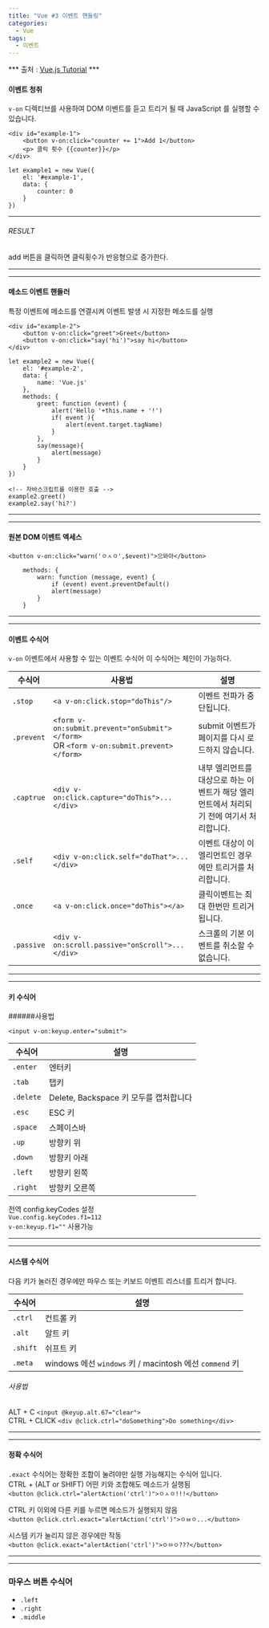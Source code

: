 ```yaml
---
title: "Vue #3 이벤트 핸들링"
categories:
  - Vue
tags:
  - 이벤트
---
```


*** 출처 : [Vue.js Tutorial](https://kr.vuejs.org/v2/guide/list.html) ***

#### 이벤트 청취

``v-on`` 디렉티브를 사용하여 DOM 이벤트를 듣고 트리거 될 때 JavaScript 를 실행할 수 있습니다.

```vue
<div id="example-1">
    <button v-on:click="counter += 1">Add 1</button>
    <p> 클릭 횟수 {{counter}}</p>
</div>
```

```vue
let example1 = new Vue({
    el: '#example-1',
    data: {
        counter: 0
    }
})
```

---

###### RESULT <br>

 add 버튼을 클릭하면 클릭횟수가 반응형으로 증가한다.
 
---
---

#### 메소드 이벤트 핸들러

특정 이벤트에 메소드를 연결시켜 이벤트 발생 시 지정한 메소드를 실행

```vue
<div id="example-2">
    <button v-on:click="greet">Greet</button>
    <button v-on:click="say('hi')">say hi</button>
</div>
```

```vue
let example2 = new Vue({
    el: '#example-2',
    data: {
        name: 'Vue.js'
    },
    methods: {
        greet: function (event) {
            alert('Hello '+this.name + '!')
            if( event ){
                alert(event.target.tagName)
            }
        },
        say(message){
            alert(message)
        }
    }
})

<!-- 자바스크립트를 이용한 호출 -->
example2.greet()
example2.say('hi?')

```

---
---

#### 원본 DOM 이벤트 엑세스

```vue
<button v-on:click="warn('ㅇㅅㅇ',$event)">으와아</button>
```

```vue
    methods: {
        warn: function (message, event) {
            if (event) event.preventDefault()
            alert(message)
        }
    }
```

---
---

#### 이벤트 수식어

`v-on` 이벤트에서 사용할 수 있는 이벤트 수식어
이 수식어는 체인이 가능하다.

수식어 | 사용법 | 설명
---|---| ---
`.stop`| `<a v-on:click.stop="doThis"/>` | 이벤트 전파가 중단됩니다.
`.prevent` | `<form v-on:submit.prevent="onSubmit"></form>`<br> OR `<form v-on:submit.prevent></form>` | submit 이벤트가 페이지를 다시 로드하지 않습니다.
`.captrue`|`<div v-on:click.capture="doThis">...</div>`| 내부 엘리먼트를 대상으로 하는 이벤트가 해당 엘리먼트에서 처리되기 전에 여기서 처리합니다.
`.self`|`<div v-on:click.self="doThat">...</div>`| 이벤트 대상이 이 엘리먼트인 경우에만 트리거를 처리합니다.
`.once`|`<a v-on:click.once="doThis"></a>`|클릭이벤트는 최대 한번만 트리거됩니다.
`.passive`| `<div v-on:scroll.passive="onScroll">...</div>` | 스크롤의 기본 이벤트를 취소할 수 없습니다.

---
---

#### 키 수식어

######사용법

`<input v-on:keyup.enter="submit">`


수식어 | 설명
---|---
`.enter`| 엔터키
`.tab`| 탭키
`.delete`| Delete, Backspace 키 모두를 캡처합니다
`.esc`| ESC 키
`.space`| 스페이스바
`.up`| 방향키 위
`.down`| 방향키 아래
`.left`| 방향키 왼쪽
`.right`| 방향키 오른쪽

전역 config.keyCodes 설정<br> 
`Vue.config.keyCodes.f1=112`<br> `v-on:keyup.f1=""` 사용가능

---
---

#### 시스템 수식어

다음 키가 눌러진 경우에만 마우스 또는 키보드 이벤트 리스너를 트리거 합니다.

수식어 | 설명
---|---
`.ctrl`| 컨트롤 키
`.alt` | 알트 키
`.shift`| 쉬프트 키
`.meta`| windows 에선 `windows` 키 / macintosh 에선 `commend` 키

###### 사용법 <br>
ALT + C `<input @keyup.alt.67="clear">`<br>
CTRL + CLICK `<div @click.ctrl="doSomething">Do something</div>`

---
---

#### 정확 수식어

`.exact` 수식어는 정확한 조합이 눌려야만 실행 가능해지는 수식어 입니다.<br>
CTRL + (ALT or SHIFT) 어떤 키와 조합해도 메소드가 실행됨<br>
`<button @click.ctrl="alertAction('ctrl')">ㅇㅅㅇ!!!</button>`

CTRL 키 이외에 다른 키를 누르면 메소드가 실행되지 않음<br>
`<button @click.ctrl.exact="alertAction('ctrl')">ㅇㅂㅇ...</button>`

시스템 키가 눌리지 않은 경우에만 작동<br>
`<button @click.exact="alertAction('ctrl')">ㅇㅁㅇ???</button>`

---
---

### 마우스 버튼 수식어

* `.left`
* `.right`
* `.middle`